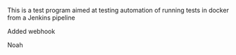 This is a test program aimed at testing automation of running tests in docker from a Jenkins pipeline

Added webhook 

Noah